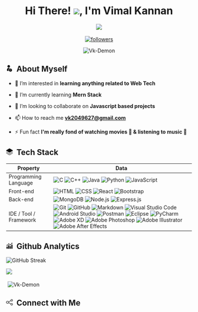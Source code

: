 <!-- @Vk-Demon Readme.md-->
<h1 align="center">
  Hi There! <img src="https://media.giphy.com/media/hvRJCLFzcasrR4ia7z/giphy.gif" width="22">, I'm Vimal Kannan
</h1>

<!-- Typing SVG -->
<p align="center">
  <img src="https://freshidea.com/jonah/app/typing-svg/?lines=an%20aspiring%20Full-stack%20web%20developer;and%20app%20developer;Self-taught%20UI%2FUX%20Designer;Learning%20new%20things%20ceaselessly&center=true&width=400&height=50">
</p>

<!-- Badges template - https://github.com/badges/shields -->
<p align="center">
  <a href="https://github.com/Vk-Demon">
    <img alt="followers" title="Follow me on Github" src="https://img.shields.io/github/followers/Vk-Demon?color=236ad3&labelColor=1155ba&style=for-the-badge&logo=github&label=Follow"/></a>
</p>
<p align="center"> 
	<img src="https://komarev.com/ghpvc/?username=Vk-Demon" alt="Vk-Demon" /> 
</p>

<!-- ABOUT MYSELF -->
<h2 align="left"> <img src="images/about me.svg" width="18"> &nbsp;About Myself </h2>

- 👀 I’m interested in **learning anything related to Web Tech**

- 🌱 I’m currently learning **Mern Stack**

- 💞️ I’m looking to collaborate on **Javascript based projects**

- 📫 How to reach me **vk2049627@gmail.com**

- ⚡ Fun fact **I'm really fond of watching movies 🎦 & listening to music 🎵**

<!-- TECH STACK -->
<h2 align="left"> <img src="images/tech stack.svg" width="18"> &nbsp;Tech Stack </h2>

Property                     | Data  
-----------------------------|-----------------------------------------------------------------------------------------------------------------------------------------------------------------------------------------------------------------------------------------------------------------------------------------------------------------------------------------------------------------------------------------------------------------------------------------------------------------------------------------------------------------------------------------------------------------------------------------------------------------------------------------------------------------------------------------------------------
Programming Language       	 | ![C](https://img.shields.io/badge/-C-333333?style=flat&logo=c&logoColor=4DB6AC) ![C++](https://img.shields.io/badge/-C++-333333?style=flat&logo=c%2B%2B&logoColor=5C6BC0) ![Java](https://img.shields.io/badge/-Java-333333?style=flat&logo=java&logoColor=87cefa) ![Python](https://img.shields.io/badge/-Python-333333?style=flat&logo=python) ![JavaScript](https://img.shields.io/badge/-JavaScript-333333?style=flat&logo=javascript) 
Front-end      			   	 | ![HTML](https://img.shields.io/badge/-HTML-333333?style=flat&logo=HTML5) ![CSS](https://img.shields.io/badge/-CSS-333333?style=flat&logo=CSS3&logoColor=1572B6) ![React](https://img.shields.io/badge/-React-333333?style=flat&logo=react) ![Bootstrap](https://img.shields.io/badge/-Bootstrap-333333?style=flat&logo=bootstrap&logoColor=563D7C) 
Back-end    			   	 | ![MongoDB](https://img.shields.io/badge/-MongoDB-333333?style=flat&logo=mongodb) ![Node.js](https://img.shields.io/badge/-Node.js-333333?style=flat&logo=node.js) ![Express.js](https://img.shields.io/badge/-Express.js-333333?style=flat&logo=express)
IDE / Tool / Framework     	 | ![Git](https://img.shields.io/badge/-Git-333333?style=flat&logo=git) ![GitHub](https://img.shields.io/badge/-GitHub-333333?style=flat&logo=github) ![Markdown](https://img.shields.io/badge/-Markdown-333333?style=flat&logo=markdown&logoColor=95A5A6) ![Visual Studio Code](https://img.shields.io/badge/-Visual%20Studio%20Code-333333?style=flat&logo=visual-studio-code&logoColor=007ACC) ![Android Studio](https://img.shields.io/badge/-Android%20Studio-333333?style=flat&logo=android-studio&logoColor=7CB342) ![Postman](https://img.shields.io/badge/-Postman-333333?style=flat&logo=postman&logoColor=f5bd1f) ![Eclipse](https://img.shields.io/badge/-Eclipse-333333?style=flat&logo=eclipse&logoColor=f5bd1f) ![PyCharm](https://img.shields.io/badge/-PyCharm-333333?style=flat&logo=pycharm&logoColor=26C6DA) ![Adobe XD](https://img.shields.io/badge/-Adobe%20XD-333333?style=flat&logo=adobe-xd) ![Adobe Photoshop](https://img.shields.io/badge/-Adobe%20Photoshop-333333?style=flat&logo=adobe-photoshop) ![Adobe Illustrator](https://img.shields.io/badge/-Adobe%20Illustrator-333333?style=flat&logo=adobe-illustrator) ![Adobe After Effects](https://img.shields.io/badge/-Adobe%20After%20Effects-333333?style=flat&logo=adobe-after-effects)

<!-- GITHUB ANALYTICS -->
<h2 align="left"> <img src="images/analytics.svg" width="18"> &nbsp;Github Analytics </h2>

![GitHub Streak](https://github-readme-streak-stats.herokuapp.com/?user=Vk-Demon&theme=algolia)
<p>
<a href="https://github.com/Vk-Demon">
  <img height="180em" src="https://github-readme-stats.vercel.app/api?username=Vk-Demon&show_icons=true&theme=algolia" />
</a>
</p>
<p>&nbsp;<img align="center" src="https://github-readme-stats.vercel.app/api/top-langs/?username=Vk-Demon&layout=compact&theme=algolia" alt="Vk-Demon" /></p>

<!-- CONNECT WITH ME -->
<h2 align="left"> <img src="images/connect.svg" width="18"> &nbsp;Connect with Me </h2>